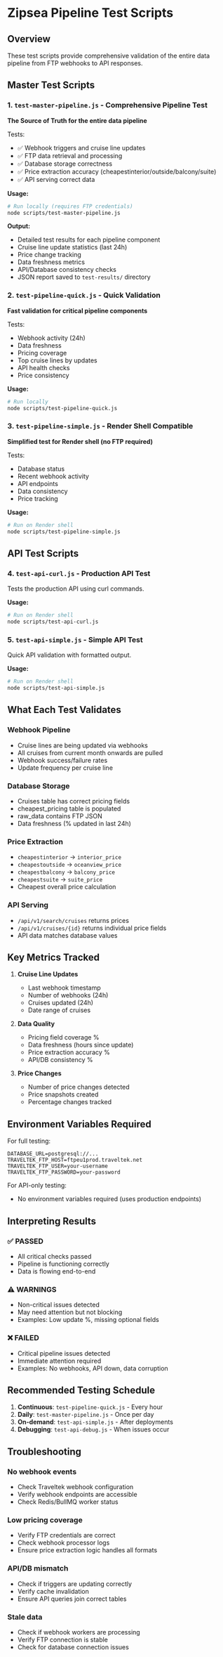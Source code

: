 # Zipsea Pipeline Test Scripts

## Overview
These test scripts provide comprehensive validation of the entire data pipeline from FTP webhooks to API responses.

## Master Test Scripts

### 1. `test-master-pipeline.js` - Comprehensive Pipeline Test
**The Source of Truth for the entire data pipeline**

Tests:
- ✅ Webhook triggers and cruise line updates
- ✅ FTP data retrieval and processing  
- ✅ Database storage correctness
- ✅ Price extraction accuracy (cheapestinterior/outside/balcony/suite)
- ✅ API serving correct data

**Usage:**
```bash
# Run locally (requires FTP credentials)
node scripts/test-master-pipeline.js
```

**Output:**
- Detailed test results for each pipeline component
- Cruise line update statistics (last 24h)
- Price change tracking
- Data freshness metrics
- API/Database consistency checks
- JSON report saved to `test-results/` directory

### 2. `test-pipeline-quick.js` - Quick Validation
**Fast validation for critical pipeline components**

Tests:
- Webhook activity (24h)
- Data freshness
- Pricing coverage
- Top cruise lines by updates
- API health checks
- Price consistency

**Usage:**
```bash
# Run locally
node scripts/test-pipeline-quick.js
```

### 3. `test-pipeline-simple.js` - Render Shell Compatible
**Simplified test for Render shell (no FTP required)**

Tests:
- Database status
- Recent webhook activity
- API endpoints
- Data consistency
- Price tracking

**Usage:**
```bash
# Run on Render shell
node scripts/test-pipeline-simple.js
```

## API Test Scripts

### 4. `test-api-curl.js` - Production API Test
Tests the production API using curl commands.

**Usage:**
```bash
# Run on Render shell
node scripts/test-api-curl.js
```

### 5. `test-api-simple.js` - Simple API Test
Quick API validation with formatted output.

**Usage:**
```bash
# Run on Render shell
node scripts/test-api-simple.js
```

## What Each Test Validates

### Webhook Pipeline
- Cruise lines are being updated via webhooks
- All cruises from current month onwards are pulled
- Webhook success/failure rates
- Update frequency per cruise line

### Database Storage
- Cruises table has correct pricing fields
- cheapest_pricing table is populated
- raw_data contains FTP JSON
- Data freshness (% updated in last 24h)

### Price Extraction
- `cheapestinterior` → `interior_price`
- `cheapestoutside` → `oceanview_price`  
- `cheapestbalcony` → `balcony_price`
- `cheapestsuite` → `suite_price`
- Cheapest overall price calculation

### API Serving
- `/api/v1/search/cruises` returns prices
- `/api/v1/cruises/{id}` returns individual price fields
- API data matches database values

## Key Metrics Tracked

1. **Cruise Line Updates**
   - Last webhook timestamp
   - Number of webhooks (24h)
   - Cruises updated (24h)
   - Date range of cruises

2. **Data Quality**
   - Pricing field coverage %
   - Data freshness (hours since update)
   - Price extraction accuracy %
   - API/DB consistency %

3. **Price Changes**
   - Number of price changes detected
   - Price snapshots created
   - Percentage changes tracked

## Environment Variables Required

For full testing:
```
DATABASE_URL=postgresql://...
TRAVELTEK_FTP_HOST=ftpeu1prod.traveltek.net
TRAVELTEK_FTP_USER=your-username
TRAVELTEK_FTP_PASSWORD=your-password
```

For API-only testing:
- No environment variables required (uses production endpoints)

## Interpreting Results

### ✅ PASSED
- All critical checks passed
- Pipeline is functioning correctly
- Data is flowing end-to-end

### ⚠️ WARNINGS
- Non-critical issues detected
- May need attention but not blocking
- Examples: Low update %, missing optional fields

### ❌ FAILED
- Critical pipeline issues detected
- Immediate attention required
- Examples: No webhooks, API down, data corruption

## Recommended Testing Schedule

1. **Continuous**: `test-pipeline-quick.js` - Every hour
2. **Daily**: `test-master-pipeline.js` - Once per day
3. **On-demand**: `test-api-simple.js` - After deployments
4. **Debugging**: `test-api-debug.js` - When issues occur

## Troubleshooting

### No webhook events
- Check Traveltek webhook configuration
- Verify webhook endpoints are accessible
- Check Redis/BullMQ worker status

### Low pricing coverage
- Verify FTP credentials are correct
- Check webhook processor logs
- Ensure price extraction logic handles all formats

### API/DB mismatch
- Check if triggers are updating correctly
- Verify cache invalidation
- Ensure API queries join correct tables

### Stale data
- Check if webhook workers are processing
- Verify FTP connection is stable
- Check for database connection issues